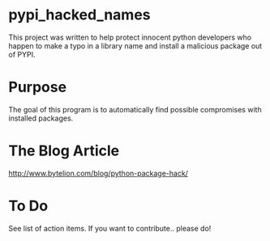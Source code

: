 # pypi_hacked_names
This project was written to help protect innocent python developers who happen to make a typo in a library name and install a malicious package out of PYPI.

# Purpose
The goal of this program is to automatically find possible compromises 
with installed packages.

# The Blog Article
http://www.bytelion.com/blog/python-package-hack/

# To Do
See list of action items.  If you want to contribute.. please do!
